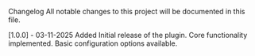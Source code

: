 Changelog
All notable changes to this project will be documented in this file.

[1.0.0] - 03-11-2025
Added
Initial release of the plugin.
Core functionality implemented.
Basic configuration options available.
